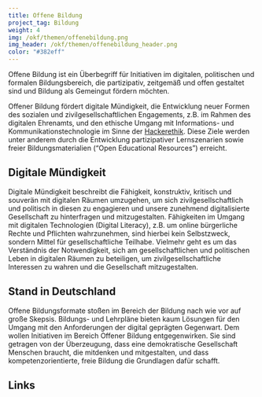 ```yaml
---
title: Offene Bildung
project_tag: Bildung
weight: 4
img: /okf/themen/offenebildung.png
img_header: /okf/themen/offenebildung_header.png
color: "#382eff"
---
```


Offene Bildung ist ein Überbegriff für Initiativen im digitalen, politischen und formalen Bildungsbereich, die partizipativ, zeitgemäß und offen gestaltet sind und Bildung als Gemeingut fördern möchten.

<!--more-->

Offener Bildung fördert digitale Mündigkeit, die Entwicklung neuer Formen des sozialen und zivilgesellschaftlichen Engagements, z.B. im Rahmen des digitalen Ehrenamts, und den ethische Umgang mit Informations- und Kommunikationstechnologie im Sinne der [Hackerethik](https://www.ccc.de/hackerethics). Diese Ziele werden unter anderem durch die Entwicklung partizipativer Lernszenarien sowie freier Bildungsmaterialien (“Open Educational Resources”) erreicht.

## Digitale Mündigkeit

Digitale Mündigkeit beschreibt die Fähigkeit, konstruktiv, kritisch und souverän mit digitalen Räumen umzugehen, um sich zivilgesellschaftlich und politisch in diesen zu engagieren und  unsere zunehmend digitalisierte Gesellschaft zu hinterfragen und mitzugestalten. Fähigkeiten im Umgang mit digitalen Technologien (Digital Literacy), z.B. um online bürgerliche Rechte und Pflichten wahrzunehmen, sind hierbei kein Selbstzweck, sondern Mittel für gesellschaftliche Teilhabe. Vielmehr geht es um das Verständnis der Notwendigkeit, sich am gesellschaftlichen und politischen Leben in digitalen Räumen zu beteiligen, um zivilgesellschaftliche Interessen zu wahren und die Gesellschaft mitzugestalten.

## Stand in Deutschland

Offene Bildungsformate stoßen im Bereich der Bildung nach wie vor auf große Skepsis. Bildungs- und Lehrpläne bieten kaum Lösungen für den Umgang mit den Anforderungen der digital geprägten Gegenwart. Dem wollen Initiativen im Bereich Offener Bildung entgegenwirken. Sie sind getragen von der Überzeugung, dass eine demokratische Gesellschaft Menschen braucht, die mitdenken und mitgestalten, und dass kompetenzorientierte, freie Bildung die Grundlagen dafür schafft.


## Links
